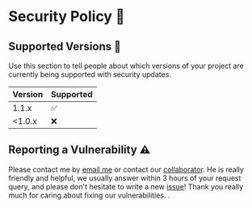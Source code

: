 # Security Policy 🔐

## Supported Versions 🔑

Use this section to tell people about which versions of your project are
currently being supported with security updates.

| Version | Supported          |
| ------- | ------------------ |
| 1.1.x   | :white_check_mark: |
| <1.0.x  | :x:                |

## Reporting a Vulnerability ⚠

Please contact me by [email me][email] or contact our [collaborator][collaborator]. He is really friendly and helpful, we usually answer within 3 hours of your request query, and please don't hesitate to write a new [issue][issues]!
Thank you really much for caring about fixing our vulnerabilities.
.

[email]: alkhassakyabdallah@gmail.com
[collaborator]: https://github.com/Dark-error-Honor
[issues]: https://github.com/debugleader/UtilityX/issues
